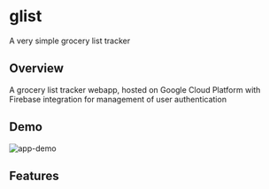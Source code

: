 # glist
A very simple grocery list tracker

## Overview
A grocery list tracker webapp, hosted on Google Cloud Platform with Firebase integration for management of user authentication

## Demo

![app-demo](/docs/app-demo.gif)

## Features